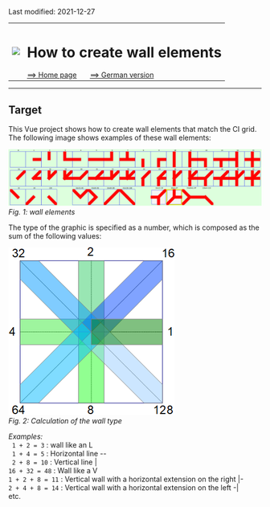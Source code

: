 Last modified: 2021-12-27 <a name="up"></a>   
<table><tr><td><img src="./images/mqtt4home_96.png"></td><td>
<h1>How to create wall elements</h1>
<a href="../../README.md">==> Home page</a> &nbsp; &nbsp; &nbsp; 
<a href="./LIESMICH.md">==> German version</a> &nbsp; &nbsp; &nbsp; 
</td></tr></table>
<hr>

## Target
This Vue project shows how to create wall elements that match the CI grid.   
The following image shows examples of these wall elements:   

![wall_elements](./images/vue60_ci_mqtt_wall1_view1.png "wall_elements")   
_Fig. 1: wall elements_   

The type of the graphic is specified as a number, which is composed as the sum of the following values:   

![wall_type](./images/vue60_ci_mqtt_wall1_type1.png "wall_type")   
_Fig. 2: Calculation of the wall type_   

_Examples:_   
` 1 + 2 = 3` : wall like an L   
` 1 + 4 = 5` : Horizontal line --   
` 2 + 8 = 10` : Vertical line |   
`16 + 32 = 48` : Wall like a V   
`1 + 2 + 8 = 11` : Vertical wall with a horizontal extension on the right |-   
`2 + 4 + 8 = 14` : Vertical wall with a horizontal extension on the left -|   
etc.   
